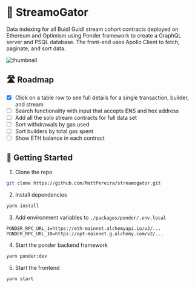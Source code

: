 # 🐊 StreamoGator

Data indexing for all Buidl Guidl stream cohort contracts deployed on Ethereum and Optimism using Ponder framework to create a GraphQL server and PSQL database. The front-end uses Apollo Client to fetch, paginate, and sort data.

![thumbnail](https://github.com/MattPereira/streamogator/assets/73561520/4c438a0a-c226-43da-8c64-ef53296f1c14)

## 🛣️ Roadmap

- [x] Click on a table row to see full details for a single transaction, builder, and stream
- [ ] Search functionality with input that accepts ENS and hex address
- [ ] Add all the solo stream contracts for full data set
- [ ] Sort withdrawals by gas used
- [ ] Sort builders by total gas spent
- [ ] Show ETH balance in each contract

## 🏁 Getting Started

1. Clone the repo

```bash
git clone https://github.com/MattPereira/streamogator.git
```

2. Install dependencies

```bash
yarn install
```

3. Add environment variables to `./packages/ponder/.env.local`

```
PONDER_RPC_URL_1=https://eth-mainnet.alchemyapi.io/v2/...
PONDER_RPC_URL_10=https://opt-mainnet.g.alchemy.com/v2/...
```

4. Start the ponder backend framework

```bash
yarn ponder:dev
```

5. Start the frontend

```bash
yarn start
```
